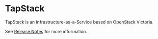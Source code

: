 # TapStack

TapStack is an Infrastructure-as-a-Service based on OpenStack Victoria.

See [Release Notes](https://tapsoft.github.io/tapstack/releases/index.html) for more information.
